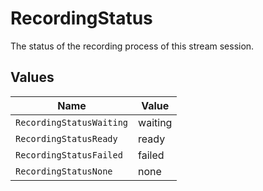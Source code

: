 # RecordingStatus

The status of the recording process of this stream session.


## Values

| Name                     | Value                    |
| ------------------------ | ------------------------ |
| `RecordingStatusWaiting` | waiting                  |
| `RecordingStatusReady`   | ready                    |
| `RecordingStatusFailed`  | failed                   |
| `RecordingStatusNone`    | none                     |